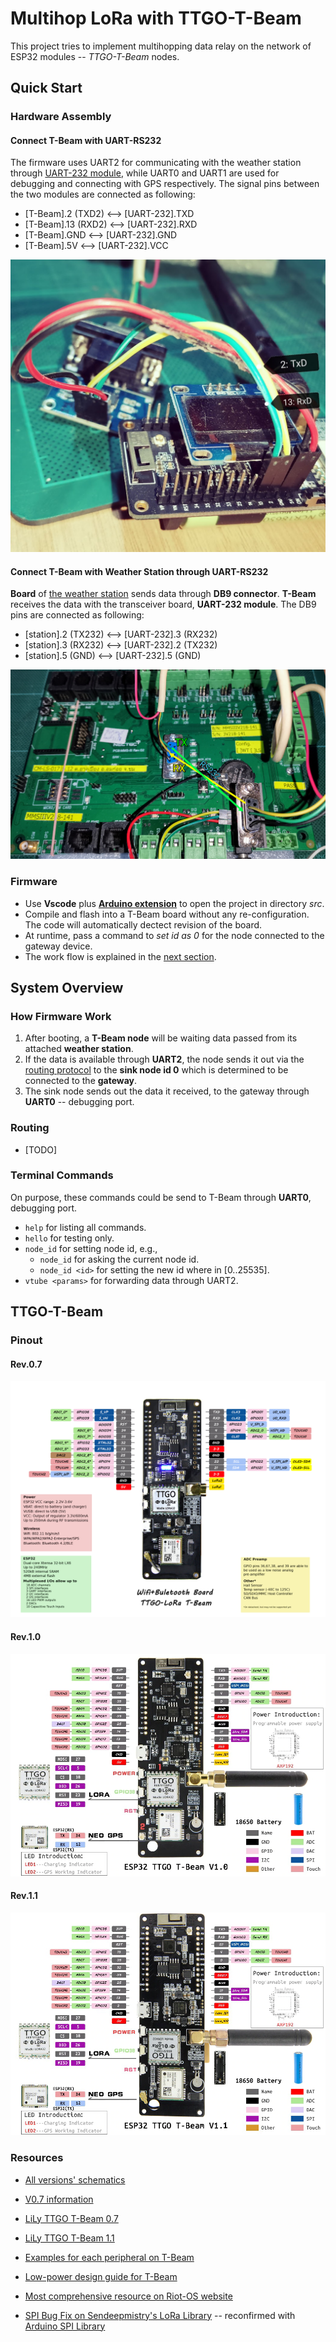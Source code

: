 # Multihop LoRa with TTGO-T-Beam

This project tries to implement multihopping data relay on the network of ESP32 modules
  -- _TTGO-T-Beam_ nodes.



## Quick Start


### Hardware Assembly

#### Connect T-Beam with UART-RS232

The firmware uses UART2 for communicating with the weather station through
    [UART-232 module](https://www.aliexpress.com/item/696400942.html?spm=a2g0o.cart.0.0.79333c009rHjfp&mp=1),
    while UART0 and UART1 are used for debugging and connecting with GPS respectively.
The signal pins between the two modules are connected as following:

* [T-Beam].2  (TXD2)  <-->  [UART-232].TXD
* [T-Beam].13 (RXD2)  <-->  [UART-232].RXD
* [T-Beam].GND        <-->  [UART-232].GND
* [T-Beam].5V         <-->  [UART-232].VCC

![Board connection](images/asm_tbeam_uart232.jpg)

#### Connect T-Beam with Weather Station through UART-RS232

__Board__ of [the weather station](https://www.nectec.or.th/clipping/news/2009-11-05-5069.pdf) 
    sends data through __DB9 connector__.
__T-Beam__ receives the data with the transceiver board, __UART-232 module__.
The DB9 pins are connected as following: 

* [station].2 (TX232)  <-->  [UART-232].3 (RX232)
* [station].3 (RX232)  <-->  [UART-232].2 (TX232)
* [station].5 (GND)    <-->  [UART-232].5 (GND)

![Weather station board & DB9 connection](images/asm_tbeam_station.png)


### Firmware

* Use __Vscode__ plus __[Arduino extension](
    https://marketplace.visualstudio.com/items?itemName=vsciot-vscode.vscode-arduino)__
    to open the project in directory _src_.
* Compile and flash into a T-Beam board without any re-configuration. 
    The code will automatically dectect revision of the board.
* At runtime, pass a command to _set id as 0_ for the node connected to the gateway device.
* The work flow is explained in the [next section](#how-formware-work).



## System Overview


### How Firmware Work

1. After booting, a __T-Beam node__ will be waiting data passed from its attached __weather station__.
2. If the data is available through __UART2__,
    the node sends it out via the [routing protocol](#routing)
    to the __sink node id 0__ which is determined to be connected to the __gateway__.
3. The sink node sends out the data it received, to the gateway through __UART0__ -- debugging port.


### Routing

* [TODO]


### Terminal Commands

On purpose, these commands could be send to T-Beam through __UART0__, debugging port.

* ```help``` for listing all commands.
* ```hello``` for testing only.
* ```node_id``` for setting node id, e.g., 
    * ```node_id``` for asking the current node id.
    * ```node_id <id>``` for setting the new id where <id> in [0..25535].
* ```vtube <params>``` for forwarding data through UART2.


## TTGO-T-Beam


### Pinout

#### Rev.0.7

![0.7](images/T-Beam%20V0_7.png)

#### Rev.1.0

![1.0](images/T-Beam%20V1_0.png)

#### Rev.1.1

![1.1](images/T-Beam%20V1_1.png)


### Resources

* [All versions' schematics](https://github.com/Xinyuan-LilyGO/LilyGO-T-Beam)
* [V0.7 information](https://tinymicros.com/wiki/TTGO_T-Beam)

* [LiLy TTGO T-Beam 0.7](http://www.lilygo.cn/prod_view.aspx?TypeId=50033&Id=1237&FId=t3:50033:3)
* [LiLy TTGO T-Beam 1.1](http://www.lilygo.cn/claprod_view.aspx?TypeId=62&Id=1281&FId=t28:62:28)

* [Examples for each peripheral on T-Beam](https://github.com/Xinyuan-LilyGO/LilyGo-LoRa-Series)

* [Low-power design guide for T-Beam](https://github.com/JoepSchyns/Low_power_TTGO_T-beam)
* [Most comprehensive resource on Riot-OS website](https://doc.riot-os.org/group__boards__esp32__ttgo-t-beam.html)

* [SPI Bug Fix on Sendeepmistry's LoRa Library](https://github.com/eduautomatiza/arduino-LoRa/commit/6d1d8e48d216c24618c9d230c795160a00f510dd) -- reconfirmed with [Arduino SPI Library](https://www.e-tinkers.com/2020/03/do-you-know-arduino-spi-and-arduino-spi-library/)

